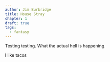 ```yaml
---
author: Jim Burbridge
title: House Stray
chapter: 1
draft: true
tags:
  - fantasy
---
```


Testing testing. What the actual hell is happening.

I like tacos
